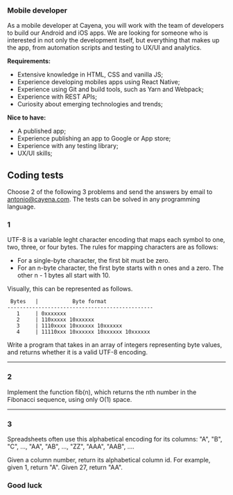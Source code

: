 ### Mobile developer

As a mobile developer at Cayena, you will work with the team of developers to build our Android and iOS apps. We are looking for someone who is interested in not only the development itself, but everything that makes up the app, from automation scripts and testing to UX/UI and analytics.

**Requirements:**
- Extensive knowledge in HTML, CSS and vanilla JS;
- Experience developing mobiles apps using React Native;
- Experience using Git and build tools, such as Yarn and Webpack;
- Experience with REST APIs;
- Curiosity about emerging technologies and trends;

**Nice to have:**
- A published app;
- Experience publishing an app to Google or App store;
- Experience with any testing library;
- UX/UI skills;


## Coding tests

Choose 2 of the following 3 problems and send the answers by email to [antonio@cayena.com](mailto:antonio@cayena.com). The tests can be  solved in any programming language.

### 1

UTF-8 is a variable leght character encoding that maps each symbol to one, two, three, or four bytes. The rules for mapping characters are as follows:

- For a single-byte character, the first bit must be zero.
- For an n-byte character, the first byte starts with n ones and a zero. The other n - 1 bytes all start with 10.

Visually, this can be represented as follows.

```
 Bytes   |           Byte format
-----------------------------------------------
   1     | 0xxxxxxx
   2     | 110xxxxx 10xxxxxx
   3     | 1110xxxx 10xxxxxx 10xxxxxx
   4     | 11110xxx 10xxxxxx 10xxxxxx 10xxxxxx
```

Write a program that takes in an array of integers representing byte values, and returns whether it is a valid UTF-8 encoding.

---

### 2

Implement the function fib(n), which returns the nth number in the Fibonacci sequence, using only O(1) space.

---

### 3

Spreadsheets often use this alphabetical encoding for its columns: "A", "B", "C", ..., "AA", "AB", ..., "ZZ", "AAA", "AAB", ....

Given a column number, return its alphabetical column id. For example, given 1, return "A". Given 27, return "AA".

### Good luck

